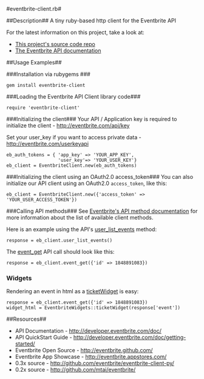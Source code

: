 #eventbrite-client.rb#

##Description##
A tiny ruby-based http client for the Eventbrite API

For the latest information on this project, take a look at:

* [This project's source code repo](http://github.com/eventbrite/eventbrite-client.rb/)
* [The Eventbrite API documentation](http://developer.eventbrite.com/doc/)

##Usage Examples##

###Installation via rubygems ###

    gem install eventbrite-client

###Loading the Eventbrite API Client library code###

    require 'eventbrite-client'

###Initializing the client###
Your API / Application key is required to initialize the client - http://eventbrite.com/api/key

Set your user_key if you want to access private data - http://eventbrite.com/userkeyapi

    eb_auth_tokens = { 'app_key' => 'YOUR_APP_KEY',
                       'user_key'=> 'YOUR_USER_KEY'}
    eb_client = EventbriteClient.new(eb_auth_tokens)

###Initializing the client using an OAuth2.0 access_token###
You can also initialize our API client using an OAuth2.0 `access_token`, like this:

    eb_client = EventbriteClient.new({'access_token' => 'YOUR_USER_ACCESS_TOKEN'})

###Calling API methods###
See [Eventbrite's API method documentation](http://developer.eventbrite.com/doc/) for more information about the list of available client methods.

Here is an example using the API's [user_list_events](http://developer.eventbrite.com/doc/users/user_list_events/) method:

    response = eb_client.user_list_events()

The [event_get](http://developer.eventbrite.com/doc/events/event_get/) API call should look like this:

    response = eb_client.event_get({'id' => 1848891083})

### Widgets ###
Rendering an event in html as a [ticketWidget](http://www.eventbrite.com/t/how-to-use-ticket-widget) is easy:

    response = eb_client.event_get({'id' => 1848891083})
    widget_html = EventbriteWidgets::ticketWidget(response['event'])

##Resources##
* API Documentation - <http://developer.eventbrite.com/doc/>
* API QuickStart Guide - <http://developer.eventbrite.com/doc/getting-started/>
* Eventbrite Open Source - <http://eventbrite.github.com/>
* Eventbrite App Showcase - <http://eventbrite.appstores.com/>
* 0.3x source - <http://github.com/eventbrite/eventbrite-client-py/>
* 0.2x source - <http://github.com/mtai/eventbrite/>
